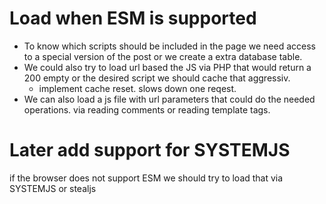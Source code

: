 # Load when ESM is supported
- To know which scripts should be included in the page we need access to a special version of the post or we create a extra database table.
- We could also try to load url based the JS via PHP that would return a 200 empty or the desired script we should cache that aggressiv.
  - implement cache reset. slows down one reqest.
- We can also load a js file with url parameters that could do the needed operations. via reading comments or reading template tags.


# Later add support for SYSTEMJS
if the browser does not support ESM we should try to load that via SYSTEMJS or stealjs
